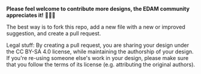 **Please feel welcome to contribute more designs, the EDAM community appreciates it!** 🙏🏽😸

The best way is to fork this repo, add a new file with a new or improved suggestion, and create a pull request.

Legal stuff: By creating a pull request, you are sharing your design under the CC BY-SA 4.0 license, while maintaining the authorship of your design. If you're re-using someone else's work in your design, please make sure that you follow the terms of its license (e.g. attributing the original authors).
